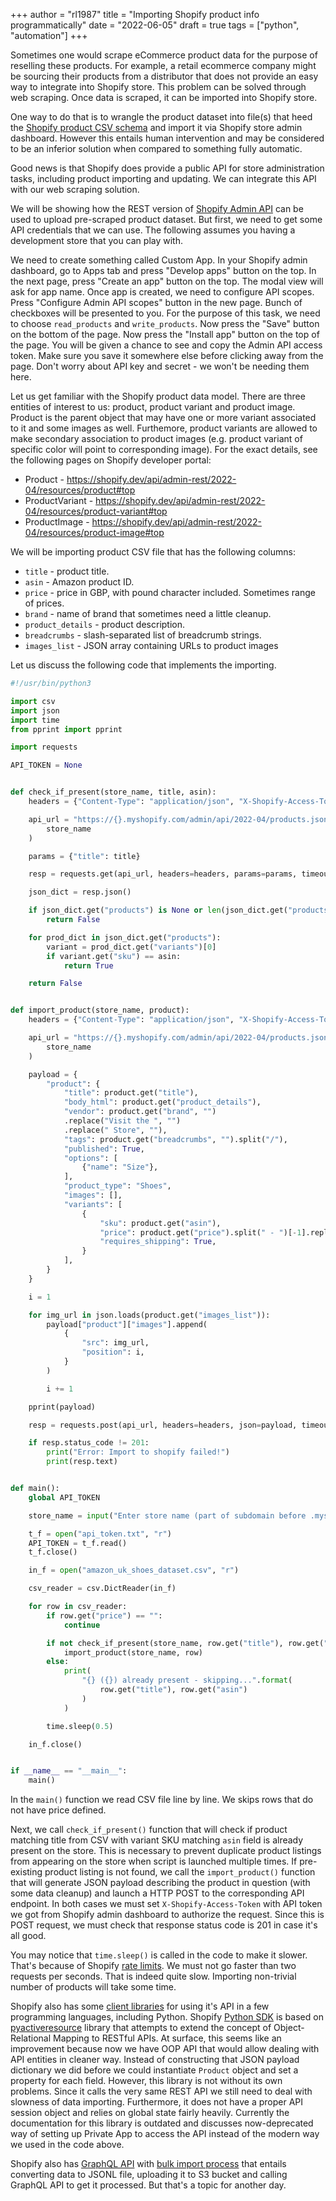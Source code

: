 +++
author = "rl1987"
title = "Importing Shopify product info programmatically"
date = "2022-06-05"
draft = true
tags = ["python", "automation"]
+++

Sometimes one would scrape eCommerce product data for the purpose of reselling these
products. For example, a retail ecommerce company might be sourcing their products
from a distributor that does not provide an easy way to integrate into Shopify
store. This problem can be solved through web scraping. Once data is scraped,
it can be imported into Shopify store. 

One way to do that is to wrangle the product dataset into file(s) that heed
the [Shopify product CSV schema](https://help.shopify.com/en/manual/products/import-export/using-csv)
and import it via Shopify store admin dashboard. However this entails
human intervention and may be considered to be an inferior solution when
compared to something fully automatic.

Good news is that Shopify does provide a public API for store administration
tasks, including product importing and updating. We can integrate this API with
our web scraping solution.

We will be showing how the REST version of [Shopify Admin API](https://shopify.dev/api/admin-rest)
can be used to upload pre-scraped product dataset. But first, we need to get
some API credentials that we can use. The following assumes you having a
development store that you can play with.

We need to create something called Custom App. In your Shopify admin dashboard, go to Apps tab
and press "Develop apps" button on the top. In the next page, press "Create an app" button on the top.
The modal view will ask for app name. Once app is created, we need to configure API scopes.
Press "Configure Admin API scopes" button in the new page. Bunch of checkboxes will be presented to you.
For the purpose of this task, we need to choose `read_products` and `write_products`. Now press the
"Save" button on the bottom of the page. Now press the "Install app" button on the top of the page.
You will be given a chance to see and copy the Admin API access token. Make sure you save it somewhere
else before clicking away from the page. Don't worry about API key and secret - we won't be needing
them here.

Let us get familiar with the Shopify product data model. There are three entities of interest to us:
product, product variant and product image. Product is the parent object that may have one or more
variant associated to it and some images as well. Furthemore, product variants are allowed to make
secondary association to product images (e.g. product variant of specific color will point to 
corresponding image). For the exact details, see the following pages on Shopify developer portal:

* Product - https://shopify.dev/api/admin-rest/2022-04/resources/product#top
* ProductVariant - https://shopify.dev/api/admin-rest/2022-04/resources/product-variant#top
* ProductImage - https://shopify.dev/api/admin-rest/2022-04/resources/product-image#top

We will be importing product CSV file that has the following columns:

* `title` - product title.
* `asin` - Amazon product ID.
* `price` - price in GBP, with pound character included. Sometimes range of prices.
* `brand` - name of brand that sometimes need a little cleanup.
* `product_details` - product description.
* `breadcrumbs` - slash-separated list of breadcrumb strings.
* `images_list` - JSON array containing URLs to product images

Let us discuss the following code that implements the importing.

```python
#!/usr/bin/python3

import csv
import json
import time
from pprint import pprint

import requests

API_TOKEN = None


def check_if_present(store_name, title, asin):
    headers = {"Content-Type": "application/json", "X-Shopify-Access-Token": API_TOKEN}

    api_url = "https://{}.myshopify.com/admin/api/2022-04/products.json".format(
        store_name
    )

    params = {"title": title}

    resp = requests.get(api_url, headers=headers, params=params, timeout=10)

    json_dict = resp.json()

    if json_dict.get("products") is None or len(json_dict.get("products")) == 0:
        return False

    for prod_dict in json_dict.get("products"):
        variant = prod_dict.get("variants")[0]
        if variant.get("sku") == asin:
            return True

    return False


def import_product(store_name, product):
    headers = {"Content-Type": "application/json", "X-Shopify-Access-Token": API_TOKEN}

    api_url = "https://{}.myshopify.com/admin/api/2022-04/products.json".format(
        store_name
    )

    payload = {
        "product": {
            "title": product.get("title"),
            "body_html": product.get("product_details"),
            "vendor": product.get("brand", "")
            .replace("Visit the ", "")
            .replace(" Store", ""),
            "tags": product.get("breadcrumbs", "").split("/"),
            "published": True,
            "options": [
                {"name": "Size"},
            ],
            "product_type": "Shoes",
            "images": [],
            "variants": [
                {
                    "sku": product.get("asin"),
                    "price": product.get("price").split(" - ")[-1].replace("£", ""),
                    "requires_shipping": True,
                }
            ],
        }
    }

    i = 1

    for img_url in json.loads(product.get("images_list")):
        payload["product"]["images"].append(
            {
                "src": img_url,
                "position": i,
            }
        )

        i += 1

    pprint(payload)

    resp = requests.post(api_url, headers=headers, json=payload, timeout=10)

    if resp.status_code != 201:
        print("Error: Import to shopify failed!")
        print(resp.text)


def main():
    global API_TOKEN

    store_name = input("Enter store name (part of subdomain before .myshopify.com): ")

    t_f = open("api_token.txt", "r")
    API_TOKEN = t_f.read()
    t_f.close()

    in_f = open("amazon_uk_shoes_dataset.csv", "r")

    csv_reader = csv.DictReader(in_f)

    for row in csv_reader:
        if row.get("price") == "":
            continue

        if not check_if_present(store_name, row.get("title"), row.get("asin")):
            import_product(store_name, row)
        else:
            print(
                "{} ({}) already present - skipping...".format(
                    row.get("title"), row.get("asin")
                )
            )

        time.sleep(0.5)

    in_f.close()


if __name__ == "__main__":
    main()
```

In the `main()` function we read CSV file line by line. We skips rows that do not have 
price defined. 

Next, we call `check_if_present()` function that will check if product matching title from
CSV with variant SKU matching `asin` field is already present on the store. This is necessary
to prevent duplicate product listings from appearing on the store when script is launched 
multiple times. If pre-existing product listing is not found, we call the `import_product()`
function that will generate JSON payload describing the product in question (with some data
cleanup) and launch a HTTP POST to the corresponding API endpoint. In both cases we must
set `X-Shopify-Access-Token` with API token we got from Shopify admin dashboard to 
authorize the request. Since this is POST request, we must check that response status
code is 201 in case it's all good.

You may notice that `time.sleep()` is called in the code to make it slower. That's because
of Shopify [rate limits](https://shopify.dev/api/admin-rest#rate_limits). We must not go
faster than two requests per seconds. That is indeed quite slow. Importing non-trivial number
of products will take some time.

Shopify also has some [client libraries](https://shopify.dev/api/admin-rest#client_libraries)
for using it's API in a few programming languages, including Python. Shopify [Python
SDK](https://shopify.github.io/shopify_python_api/) is based on [pyactiveresource](https://github.com/Shopify/pyactiveresource)
library that attempts to extend the concept of Object-Relational Mapping to RESTful APIs.
At surface, this seems like an improvement because now we have OOP API that would
allow dealing with API entities in cleaner way. Instead of constructing that JSON payload
dictionary we did before we could instantiate `Product` object and set a property for each
field. However, this library is not without its own problems. Since it calls the very same
REST API we still need to deal with slowness of data importing. Furthermore, it does not 
have a proper API session object and relies on global state fairly heavily. Currently the
documentation for this library is outdated and discusses now-deprecated way of setting
up Private App to access the API instead of the modern way we used in the code above.

Shopify also has [GraphQL API](https://shopify.dev/api/admin-graphql) with 
[bulk import process](https://shopify.dev/api/usage/bulk-operations/imports) that entails
converting data to JSONL file, uploading it to S3 bucket and calling GraphQL API to get it
processed. But that's a topic for another day.

